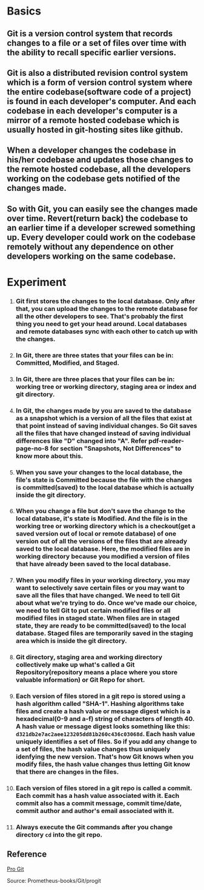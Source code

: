 # **Basics**

## Git is a version control system that records changes to a file or a set of files over time with the ability to recall specific earlier versions. 

## Git is also a distributed revision control system which is a form of version control system where the entire codebase(software code of a project) is found in each developer's computer. And each codebase in each developer's computer is a mirror of a remote hosted codebase which is usually hosted in git-hosting sites like github. 

## When a developer changes the codebase in his/her codebase and updates those changes to the remote hosted codebase, all the developers working on the codebase gets notified of the changes made. 

## So with Git, you can easily see the changes made over time. Revert(return back) the codebase to an earlier time if a developer screwed something up. Every developer could work on the codebase remotely without any dependence on other developers working on the same codebase.

# **Experiment**

1. ### Git first stores the changes to the local database. Only after that, you can upload the changes to the remote database for all the other developers to see. That's probably the first thing you need to get your head around. Local databases and remote databases sync with each other to catch up with the changes. 

2. ### In Git, there are three states that your files can be in: **Committed**, **Modified**, and **Staged**.

3. ### In Git, there are three places that your files can be in: **working tree** or **working directory**, **staging area** or **index** and **git directory**.

4. ### In Git, the changes made by you are saved to the database as a snapshot which is a version of all the files that exist at that point instead of saving individual changes. So Git saves all the files that have changed instead of saving individual differences like "D" changed into "A". Refer pdf-reader-page-no-8 for section "Snapshots, Not Differences" to know more about this.  

4. ### When you save your changes to the local database, the file's state is **Committed** because the file with the changes is committed(saved) to the local database which is actually inside the **git directory**.

5. ### When you change a file but don't save the change to the local database, it's state is **Modified**. And the file is in the **working tree** or **working directory** which is a checkout(get a saved version out of local or remote database) of one version out of all the versions of the files that are already saved to the local database. Here, the **modified** files are in **working directory** because you modified a version of files that have already been saved to the local database. 

6. ### When you modify files in your **working directory**, you may want to selectively save certain files or you may want to save all the files that have changed. We need to tell Git about what we're trying to do. Once we've made our choice, we need to tell Git to put certain modified files or all modified files in **staged** state. When files are in **staged** state, they are ready to be **committed**(saved) to the local database. **Staged** files are temporarily saved in the **staging area** which is inside the **git directory**. 

7. ### **Git directory**, **staging area** and **working directory** collectively make up what's called a **Git Repository**(repository means a place where you store valuable information) or **Git Repo** for short. 

8. ### Each version of files stored in a **git repo** is stored using a hash algorithm called "SHA-1". Hashing algorithms take files and create a hash value or message digest which is a hexadecimal(0-9 and a-f) string of characters of length 40. A hash value or message digest looks something like this: `d321db2e7ac2aee123205dd81b260c436c03068d`. Each hash value uniquely identifies a set of files. So if you add any change to a set of files, the hash value changes thus uniquely idenfying the new version. That's how Git knows when you modify files, the hash value changes thus letting Git know that there are changes in the files.  

9. ### Each version of files stored in a **git repo** is called a **commit**. Each commit has a hash value associated with it. Each commit also has a commit message, commit time/date, commit author and author's email associated with it. 

10. ### Always execute the Git commands after you change directory `cd` into the git repo.


## **Reference**

[Pro Git]()

Source: Prometheus-books/Git/progit